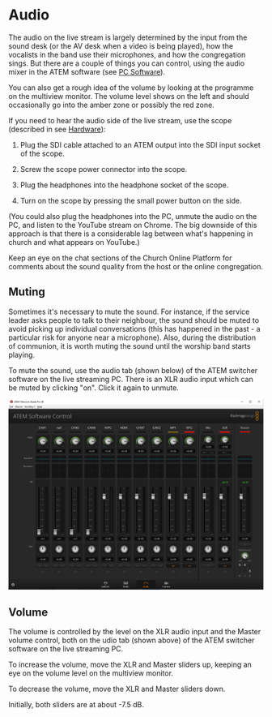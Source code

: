 # Audio

The audio on the live stream is largely determined by the input from the sound desk (or the AV desk when a video is being played), how the vocalists in the band use their microphones, and how the congregation sings.
But there are a couple of things you can control, using the audio mixer in the ATEM software (see [PC Software](./software)).

You can also get a rough idea of the volume by looking at the programme on the multiview monitor. The volume level shows on the left and should occasionally go into the amber zone or possibly the red zone.

If you need to hear the audio side of the live stream, use the scope (described in see [Hardware](./hardware)):

1. Plug the SDI cable attached to an ATEM output into the SDI input socket of the scope.

2. Screw the scope power connector into the scope.

3. Plug the headphones into the headphone socket of the scope.

4. Turn on the scope by pressing the small power button on the side.

 (You could also plug the headphones into the PC, unmute the audio on the PC, and listen to the YouTube stream on Chrome. The big downside of this approach is that there is a considerable lag between what's happening in church and what appears on YouTube.)

Keep an eye on the chat sections of the Church Online Platform for comments about the sound quality from the host or the online congregation.

## Muting

Sometimes it's necessary to mute the sound. For instance, if the service leader asks people to talk to their neighbour, the sound should be muted to avoid picking up individual conversations (this has happened in the past - a particular risk for anyone near a microphone). Also, during the distribution of communion, it is worth muting the sound until the worship band starts playing.

To mute the sound, use the audio tab (shown below) of the ATEM switcher software on the live streaming PC. There is an XLR audio input which can be muted by clicking "on". Click it again to unmute.

[![](./images/ATEMAudio.png)](./images/ATEMAudio.png)

## Volume

The volume is controlled by the level on the XLR audio input and the Master volume control, both on the udio tab (shown above) of the ATEM switcher software on the live streaming PC.

To increase the volume, move the XLR and Master sliders up, keeping an eye on the volume level on the multiview monitor.

To decrease the volume, move the XLR and Master sliders down.

Initially, both sliders are at about -7.5 dB.
